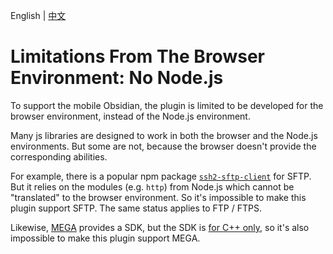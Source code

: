 English | [中文](/docs/browser_env_no_nodejs.zh-cn.md)

# Limitations From The Browser Environment: No Node.js

To support the mobile Obsidian, the plugin is limited to be developed for the browser environment, instead of the Node.js environment.

Many js libraries are designed to work in both the browser and the Node.js environments. But some are not, because the browser doesn't provide the corresponding abilities.

For example, there is a popular npm package [`ssh2-sftp-client`](https://www.npmjs.com/package/ssh2-sftp-client) for SFTP. But it relies on the modules (e.g. `http`) from Node.js which cannot be "translated" to the browser environment. So it's impossible to make this plugin support SFTP. The same status applies to FTP / FTPS.

Likewise, [MEGA](https://mega.nz/) provides a SDK, but the SDK is [for C++ only](https://mega.nz/doc), so it's also impossible to make this plugin support MEGA.
